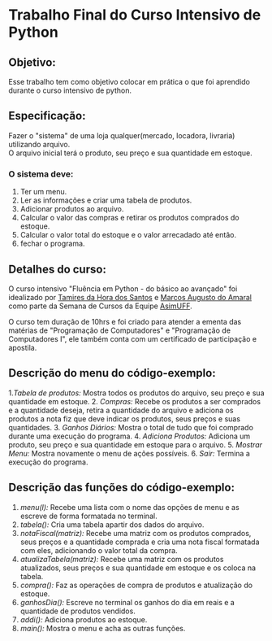 # Trabalho Final do Curso Intensivo de Python

## Objetivo:
Esse trabalho tem como objetivo colocar em prática o que foi aprendido durante o curso intensivo de python.
## Especificação:
Fazer o "sistema" de uma loja qualquer(mercado, locadora, livraria) utilizando arquivo.  
O arquivo inicial terá o produto, seu preço e sua quantidade em estoque.

### O sistema deve:
1. Ter um menu.
2. Ler as informações e criar uma tabela de produtos.
3. Adicionar produtos ao arquivo.
4. Calcular o valor das compras e retirar os produtos comprados do estoque.
5. Calcular o valor total do estoque e o valor arrecadado até então.
6. fechar o programa.

## Detalhes do curso:
O curso intensivo "Fluência em Python - do básico ao avançado" foi idealizado por [Tamires da Hora dos Santos](https://www.linkedin.com/in/tamires-da-hora-dos-santos-851a96170/ "Perfil do Linkedin") e [Marcos Augusto do Amaral](https://www.linkedin.com/in/marcos-augusto-amaral/ "Perfil do Linkedin") como parte da Semana de Cursos da Equipe [AsimUFF](https://www.facebook.com/Asimuff/ "Página do Facebook").

O curso tem duração de 10hrs e foi criado para atender a ementa das matérias de "Programação de Computadores" e "Programação de Computadores I", ele também conta com um certificado de participação e apostila.

## Descrição do menu do código-exemplo:
1.*Tabela de produtos:* Mostra todos os produtos do arquivo, seu preço e sua quantidade em estoque.
2. *Compras:* Recebe os produtos a ser comprados e a quantidade deseja, retira a quantidade do arquivo e adiciona os produtos a nota fiz que deve indicar os produtos, seus preços e suas quantidades.
3. *Ganhos Diários:* Mostra o total de tudo que foi comprado durante uma execução do programa.
4. *Adiciona Produtos:* Adiciona um produto, seu preço e sua quantidade em estoque para o arquivo.
5. *Mostrar Menu:* Mostra novamente o menu de ações possíveis.
6. *Sair:* Termina a execução do programa.

## Descrição das funções do código-exemplo:
1. *menu(l):* Recebe uma lista com o nome das opções de menu e as escreve de forma formatada no terminal.
2. *tabela():* Cria uma tabela apartir dos dados do arquivo.
3. *notaFiscal(matriz):* Recebe uma matriz com os produtos comprados, seus preços e a quantidade comprada e cria uma nota fiscal formatada com eles, adicionando o valor total da compra.
4. *atualizaTabela(matriz):* Recebe uma matriz com os produtos atualizados, seus preços e sua quantidade em estoque e os coloca na tabela.
5. *compra():* Faz as operações de compra de produtos e atualização do estoque.
6. *ganhosDia():* Escreve no terminal os ganhos do dia em reais e a quantidade de produtos vendidos.
7. *addi():* Adiciona produtos ao estoque.
8. *main():* Mostra o menu e acha as outras funções.
